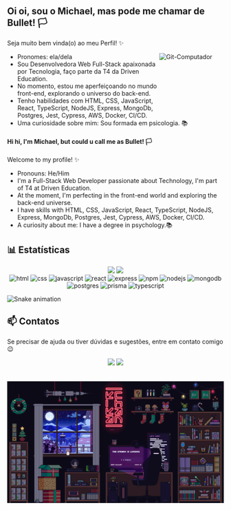 ## Oi oi, sou o Michael, mas pode me chamar de Bullet! 🏳️‍
Seja muito bem vinda(o) ao meu Perfil! ✨

<div>
  <img align="right" alt="Git-Computador" width="150px" height="150px" src="./assets/Myself.gif"/>
</div>

- Pronomes: ela/dela
- Sou Desenvolvedora Web Full-Stack apaixonada por Tecnologia, faço parte da T4 da Driven Education.
- No momento, estou me aperfeiçoando no mundo front-end, explorando o universo do back-end.
- Tenho habilidades com HTML, CSS, JavaScript, React, TypeScript, NodeJS, Express, MongoDb, Postgres, Jest, Cypress, AWS, Docker, CI/CD.
- Uma curiosidade sobre mim: Sou formada em psicologia. 📚


#### Hi hi, I'm Michael, but could u call me as Bullet! 🏳️‍
Welcome to my profile! ✨

- Pronouns: He/Him
- I'm a Full-Stack Web Developer passionate about Technology, I'm part of T4 at Driven Education.
- At the moment, I'm perfecting in the front-end world and exploring the back-end universe.
- I have skills with HTML, CSS, JavaScript, React, TypeScript, NodeJS, Express, MongoDb, Postgres, Jest, Cypress, AWS, Docker, CI/CD.
- A curiosity about me: I have a degree in psychology.📚



## 📊 Estatísticas
<div align="center">
  <a href="https://github.com/lusntgo"></a>
  <img height="150em" src="https://github-readme-stats.vercel.app/api?username=Bulletdev&show_icons=true&theme=jolly&include_all_commits=true&count_private=true"/>
  <img height="150em" src="https://github-readme-stats.vercel.app/api/top-langs/?username=Bulletdev&layout=compact&langs_count=16&theme=jolly"/> <br>
</div>
<div align="center">
<img alt="html" title="#html" width="60px" src="./assets/html.svg" />
<img alt="css" title="#css" width="60px" src="./assets/css.svg" />
<img alt="javascript" title="#javascript" width="60px" src="./assets/js.svg" />
<img alt="react" title="#react" width="60px" src="./assets/react.svg" />
<img alt="express" title="#express" width="60px" src="./assets/express.svg" />
<img alt="npm" title="#npm" width="60px" src="./assets/npm.svg" />
<img alt="nodejs" title="#nodejs" width="60px" src="./assets/nodejs.svg" />
<img alt="mongodb" title="#mongodb" width="60px" src="./assets/mongodb.svg" />
<img alt="postgres" title="#postgres" width="60px" src="./assets/postgres.svg" />
<img alt="prisma" title="#prisma" width="60px" src="./assets/prisma.svg" />
<img alt="typescript" title="#typescript" width="60px" src="./assets/typescript.svg" />

</div>



![Snake animation](https://github.com/LuSntgo/LuSntgo/blob/output/github-contribution-grid-snake.svg)
</div>

  ## 📫 Contatos

 Se precisar de ajuda ou tiver dúvidas e sugestões, entre em contato comigo 😉 

<div align="center"> 
   <a href = "mailto:bulletcarry@gmail.com"><img src="https://img.shields.io/badge/-Gmail-%23333?style=for-the-badge&logo=gmail&logoColor=white" target="_blank"></a>
  <a href="https://www.linkedin.com/in/lusntg/" target="_blank"><img src="https://img.shields.io/badge/-LinkedIn-%230077B5?style=for-the-badge&logo=linkedin&logoColor=white" target="_blank"></a> 
</div>
<br><br>
 <div>
  <img align="center" alt="Pixel-Art" width="1000px" src="https://github.com/LuSntgo/LuSntgo/blob/main/kikachan87.gif"/>
</div>
